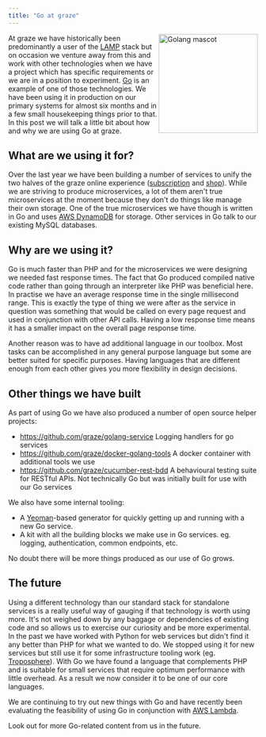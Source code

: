 ```yaml
---
title: "Go at graze"
---
```


<img src="https://camo.githubusercontent.com/98ed65187a84ecf897273d9fa18118ce45845057/68747470733a2f2f7261772e6769746875622e636f6d2f676f6c616e672d73616d706c65732f676f706865722d766563746f722f6d61737465722f676f706865722e706e67" width="200" align="right" alt="Golang mascot">

At graze we have historically been predominantly a user of the [LAMP](https://en.wikipedia.org/wiki/LAMP_(software_bundle)) stack but on occasion we venture away from this and work with other technologies when we have a project which has specific requirements or we are in a position to experiment. [Go](https://golang.org/) is an example of one of those technologies. We have been using it in production on our primary systems for almost six months and in a few small housekeeping things prior to that. In this post we will talk a little bit about how and why we are using Go at graze.

## What are we using it for?

Over the last year we have been building a number of services to unify the two halves of the graze online experience  ([subscription](https://www.graze.com) and [shop](https://www.graze.com/shop)). While we are striving to produce microservices, a lot of them aren't true microservices at the moment because they don't do things like manage their own storage. One of the true microservices we have though is written in Go and uses [AWS DynamoDB](https://aws.amazon.com/dynamodb/) for storage. Other services in Go talk to our existing MySQL databases.

## Why are we using it?

Go is much faster than PHP and for  the microservices we were designing we needed fast response times. The fact that Go produced compiled native code rather than going through an interpreter like PHP was beneficial here. In practise we have an average response time in the single millisecond range. This is exactly the type of thing we were after as the service in question was something that would be called on every page request and used in conjunction with other API calls. Having a low response time means it has a smaller impact on the overall page response time.

Another reason was to have ad additional language in our toolbox. Most tasks can be accomplished in any general purpose language but some are better suited for specific purposes. Having languages that are different enough from each other gives you more flexibility in design decisions.

## Other things we have built

As part of using Go we have also produced a number of open source helper projects:

* https://github.com/graze/golang-service Logging handlers for go services
* https://github.com/graze/docker-golang-tools A docker container with additional tools we use
* https://github.com/graze/cucumber-rest-bdd A behavioural testing suite for RESTful APIs. Not technically Go but was initially built for use with our Go services

We also have some internal tooling:

* A [Yeoman](http://yeoman.io/)-based generator for quickly getting up and running with a new Go service.
* A kit with all the building blocks we make use in Go services. eg. logging, authentication, common endpoints, etc.

No doubt there will be more things produced as our use of Go grows.

## The future

Using a different technology than our standard stack for standalone services is a really useful way of gauging if that technology is worth using more. It's not weighed down by any baggage or dependencies of existing code and so allows us to exercise our curiosity and be more experimental. In the past we have worked with Python for web services but didn't find it any better than PHP for what we wanted to do. We stopped using it for new services but still use it for some infrastructure tooling work (eg. [Troposphere](https://github.com/cloudtools/troposphere)). With Go we have found a language that complements PHP and is suitable for small services that require optimum performance with little overhead. As a result we now consider it to be one of our core languages.

We are continuing to try out new things with Go and have recently been evaluating the feasibility of using Go in conjunction with [AWS Lambda](https://aws.amazon.com/lambda/).

Look out for more Go-related content from us in the future.